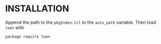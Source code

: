 

INSTALLATION
============

Append the path to the `pkgIndex.tcl` to the `auto_path`
variable. Then load `loon` with

~~~
package require loon
~~~



